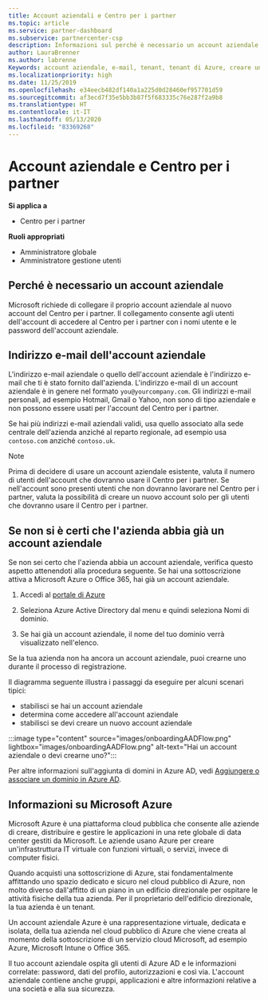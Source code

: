 ```yaml
---
title: Account aziendali e Centro per i partner
ms.topic: article
ms.service: partner-dashboard
ms.subservice: partnercenter-csp
description: Informazioni sul perché è necessario un account aziendale per creare un account del Centro per i partner. Controlla se disponi già di un account aziendale.
author: LauraBrenner
ms.author: labrenne
Keywords: account aziendale, e-mail, tenant, tenant di Azure, creare un account, nome di dominio
ms.localizationpriority: high
ms.date: 11/25/2019
ms.openlocfilehash: e34eecb482df140a1a225d0d28460ef957701d59
ms.sourcegitcommit: af3ecd7f35e5bb3b87f5f683335c76e287f2a9b8
ms.translationtype: HT
ms.contentlocale: it-IT
ms.lasthandoff: 05/13/2020
ms.locfileid: "83369268"
---
```

# <a name="your-company-work-account-and-partner-center"></a>Account aziendale e Centro per i partner  

**Si applica a**

- Centro per i partner

**Ruoli appropriati**

- Amministratore globale
- Amministratore gestione utenti

## <a name="why-you-need-a-work-account"></a>Perché è necessario un account aziendale

Microsoft richiede di collegare il proprio account aziendale al nuovo account del Centro per i partner. Il collegamento consente agli utenti dell'account di accedere al Centro per i partner con i nomi utente e le password dell'account aziendale.

## <a name="the-work-account-email-address"></a>Indirizzo e-mail dell'account aziendale

L'indirizzo e-mail aziendale o quello dell'account aziendale è l'indirizzo e-mail che ti è stato fornito dall'azienda. L'indirizzo e-mail di un account aziendale è in genere nel formato `you@yourcompany.com`. Gli indirizzi e-mail personali, ad esempio Hotmail, Gmail o Yahoo, non sono di tipo aziendale e non possono essere usati per l'account del Centro per i partner.

Se hai più indirizzi e-mail aziendali validi, usa quello associato alla sede centrale dell'azienda anziché al reparto regionale, ad esempio usa `contoso.com` anziché `contoso.uk`.

> [!NOTE]  
> Prima di decidere di usare un account aziendale esistente, valuta il numero di utenti dell'account che dovranno usare il Centro per i partner. Se nell'account sono presenti utenti che non dovranno lavorare nel Centro per i partner, valuta la possibilità di creare un nuovo account solo per gli utenti che dovranno usare il Centro per i partner.

## <a name="not-sure-if-your-company-already-has-a-work-account"></a>Se non si è certi che l'azienda abbia già un account aziendale

Se non sei certo che l'azienda abbia un account aziendale, verifica questo aspetto attenendoti alla procedura seguente. Se hai una sottoscrizione attiva a Microsoft Azure o Office 365, hai già un account aziendale.

1. Accedi al [portale di Azure](https://portal.azure.com)

2. Seleziona Azure Active Directory dal menu e quindi seleziona Nomi di dominio.

3. Se hai già un account aziendale, il nome del tuo dominio verrà visualizzato nell'elenco.

Se la tua azienda non ha ancora un account aziendale, puoi crearne uno durante il processo di registrazione.

Il diagramma seguente illustra i passaggi da eseguire per alcuni scenari tipici:

- stabilisci se hai un account aziendale
- determina come accedere all'account aziendale
- stabilisci se devi creare un nuovo account aziendale

:::image type="content" source="images/onboardingAADFlow.png" lightbox="images/onboardingAADFlow.png" alt-text="Hai un account aziendale o devi crearne uno?":::

Per altre informazioni sull'aggiunta di domini in Azure AD, vedi [Aggiungere o associare un dominio in Azure AD](https://docs.microsoft.com/azure/active-directory/active-directory-add-domain).

## <a name="about-microsoft-azure"></a>Informazioni su Microsoft Azure

Microsoft Azure è una piattaforma cloud pubblica che consente alle aziende di creare, distribuire e gestire le applicazioni in una rete globale di data center gestiti da Microsoft. Le aziende usano Azure per creare un'infrastruttura IT virtuale con funzioni virtuali, o servizi, invece di computer fisici.

Quando acquisti una sottoscrizione di Azure, stai fondamentalmente affittando uno spazio dedicato e sicuro nel cloud pubblico di Azure, non molto diverso dall'affitto di un piano in un edificio direzionale per ospitare le attività fisiche della tua azienda. Per il proprietario dell'edificio direzionale, la tua azienda è un tenant.

Un account aziendale Azure è una rappresentazione virtuale, dedicata e isolata, della tua azienda nel cloud pubblico di Azure che viene creata al momento della sottoscrizione di un servizio cloud Microsoft, ad esempio Azure, Microsoft Intune o Office 365.

Il tuo account aziendale ospita gli utenti di Azure AD e le informazioni correlate: password, dati del profilo, autorizzazioni e così via. L'account aziendale contiene anche gruppi, applicazioni e altre informazioni relative a una società e alla sua sicurezza.
